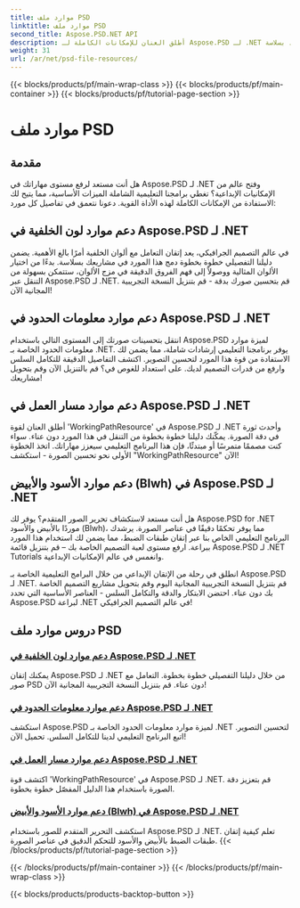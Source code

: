 ```yaml
---
title: موارد ملف PSD
linktitle: موارد ملف PSD
second_title: Aspose.PSD.NET API
description: أطلق العنان للإمكانات الكاملة لـ Aspose.PSD لـ .NET من خلال برامجنا التعليمية. إتقان لون الخلفية ومعلومات الحدود ومسار العمل والموارد بالأبيض والأسود بسلاسة.
weight: 31
url: /ar/net/psd-file-resources/
---
```


{{< blocks/products/pf/main-wrap-class >}}
{{< blocks/products/pf/main-container >}}
{{< blocks/products/pf/tutorial-page-section >}}

# موارد ملف PSD


## مقدمة

هل أنت مستعد لرفع مستوى مهاراتك في Aspose.PSD لـ .NET وفتح عالم من الإمكانيات الإبداعية؟ تغطي برامجنا التعليمية الشاملة الميزات الأساسية، مما يتيح لك الاستفادة من الإمكانات الكاملة لهذه الأداة القوية. دعونا نتعمق في تفاصيل كل مورد:

## دعم موارد لون الخلفية في Aspose.PSD لـ .NET

في عالم التصميم الجرافيكي، يعد إتقان التعامل مع ألوان الخلفية أمرًا بالغ الأهمية. يضمن دليلنا التفصيلي خطوة بخطوة دمج هذا المورد في مشاريعك بسلاسة. بدءًا من اختيار الألوان المثالية ووصولاً إلى فهم الفروق الدقيقة في مزج الألوان، ستتمكن بسهولة من التنقل عبر Aspose.PSD لـ .NET. قم بتحسين صورك بدقة - قم بتنزيل النسخة التجريبية المجانية الآن!

## دعم موارد معلومات الحدود في Aspose.PSD لـ .NET

انتقل بتحسينات صورتك إلى المستوى التالي باستخدام Aspose.PSD لميزة موارد معلومات الحدود الخاصة بـ .NET. يوفر برنامجنا التعليمي إرشادات شاملة، مما يضمن لك الاستفادة من قوة هذا المورد لتحسين التصوير. اكتشف التفاصيل الدقيقة للتكامل السلس وارفع من قدرات التصميم لديك. على استعداد للغوص في؟ قم بالتنزيل الآن وقم بتحويل مشاريعك!

## دعم موارد مسار العمل في Aspose.PSD لـ .NET

أطلق العنان لقوة 'WorkingPathResource' في Aspose.PSD لـ .NET وأحدث ثورة في دقة الصورة. يمكّنك دليلنا خطوة بخطوة من التنقل في هذا المورد دون عناء. سواء كنت مصممًا متمرسًا أو مبتدئًا، فإن هذا البرنامج التعليمي سيعزز مهاراتك. اتخذ الخطوة الأولى نحو تحسين الصورة - استكشف "WorkingPathResource" الآن!

## دعم موارد الأسود والأبيض (Blwh) في Aspose.PSD لـ .NET

هل أنت مستعد لاستكشاف تحرير الصور المتقدم؟ يوفر لك Aspose.PSD for .NET موردًا بالأبيض والأسود (Blwh)، مما يوفر تحكمًا دقيقًا في عناصر الصورة. يرشدك البرنامج التعليمي الخاص بنا عبر إتقان طبقات الضبط، مما يضمن لك استخدام هذا المورد ببراعة. ارفع مستوى لعبة التصميم الخاصة بك – قم بتنزيل قائمة Aspose.PSD لـ .NET Tutorials وانغمس في عالم الإمكانيات الإبداعية.

انطلق في رحلة من الإتقان الإبداعي من خلال البرامج التعليمية الخاصة بـ Aspose.PSD لـ .NET. قم بتنزيل النسخة التجريبية المجانية اليوم وقم بتحويل مشاريع التصميم الخاصة بك دون عناء. احتضن الابتكار والدقة والتكامل السلس - العناصر الأساسية التي تحدد Aspose.PSD لبراعة .NET في عالم التصميم الجرافيكي!

## دروس موارد ملف PSD
### [دعم موارد لون الخلفية في Aspose.PSD لـ .NET](./supporting-background-color-resource/)
يمكنك إتقان Aspose.PSD لـ .NET من خلال دليلنا التفصيلي خطوة بخطوة. التعامل مع صور PSD دون عناء. قم بتنزيل النسخة التجريبية المجانية الآن!
### [دعم موارد معلومات الحدود في Aspose.PSD لـ .NET](./supporting-border-information-resource/)
استكشف Aspose.PSD لميزة موارد معلومات الحدود الخاصة بـ .NET لتحسين التصوير. اتبع البرنامج التعليمي لدينا للتكامل السلس. تحميل الآن!
### [دعم موارد مسار العمل في Aspose.PSD لـ .NET](./supporting-working-path-resource/)
اكتشف قوة 'WorkingPathResource' في Aspose.PSD لـ .NET. قم بتعزيز دقة الصورة باستخدام هذا الدليل المفصّل خطوة بخطوة.
### [دعم موارد الأسود والأبيض (Blwh) في Aspose.PSD لـ .NET](./supporting-black-and-white-blwh-resource/)
استكشف التحرير المتقدم للصور باستخدام Aspose.PSD لـ .NET. تعلم كيفية إتقان طبقات الضبط بالأبيض والأسود للتحكم الدقيق في عناصر الصورة.
{{< /blocks/products/pf/tutorial-page-section >}}

{{< /blocks/products/pf/main-container >}}
{{< /blocks/products/pf/main-wrap-class >}}

{{< blocks/products/products-backtop-button >}}
